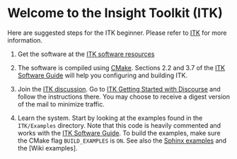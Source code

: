 Welcome to the Insight Toolkit (ITK)
====================================

Here are suggested steps for the ITK beginner. Please refer to [ITK] for more
information.

  1. Get the software at the
     [ITK software resources](https://itk.org/ITK/resources/software.html)

  2. The software is compiled using [CMake]. Sections 2.2 and 3.7 of the
     [ITK Software Guide] will help you configuring and building ITK.

  3. Join the [ITK discussion]. Go to
     [ITK Getting Started with Discourse](https://discourse.itk.org/t/getting-started-with-discourse/22)
     and follow the instructions there. You may choose to receive a digest
     version of the mail to minimize traffic.

  4. Learn the system. Start by looking at the examples found in the
     `ITK/Examples` directory. Note that this code is heavily commented and
     works with the [ITK Software Guide]. To build the examples, make sure the
     CMake flag `BUILD_EXAMPLES` is `ON`. See also the [Sphinx examples] and
     the [Wiki examples].



[ITK]: https://itk.org
[ITK discussion]: https://discourse.itk.org/
[ITK Software Guide]: https://itk.org/ItkSoftwareGuide.pdf
[Sphinx examples]: https://itk.org/ITKExamples

[CMake]: https://cmake.org
